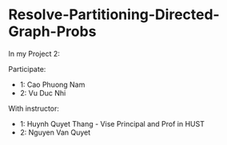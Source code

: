# Resolve-Partitioning-Directed-Graph-Probs
In my Project 2:

Participate: 
- 1: Cao Phuong Nam
- 2: Vu Duc Nhi

With instructor: 
- 1: Huynh Quyet Thang - Vise Principal and Prof in HUST
- 2: Nguyen Van Quyet
